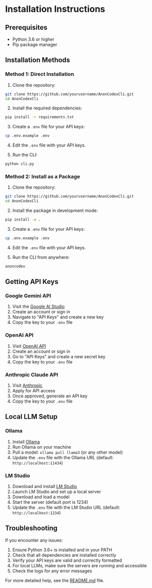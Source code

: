 # Installation Instructions

## Prerequisites

- Python 3.6 or higher
- Pip package manager

## Installation Methods

### Method 1: Direct Installation

1. Clone the repository:
```bash
git clone https://github.com/yourusername/AnonCodexCli.git
cd AnonCodexCli
```

2. Install the required dependencies:
```bash
pip install -r requirements.txt
```

3. Create a `.env` file for your API keys:
```bash
cp .env.example .env
```

4. Edit the `.env` file with your API keys.

5. Run the CLI:
```bash
python cli.py
```

### Method 2: Install as a Package

1. Clone the repository:
```bash
git clone https://github.com/yourusername/AnonCodexCli.git
cd AnonCodexCli
```

2. Install the package in development mode:
```bash
pip install -e .
```

3. Create a `.env` file for your API keys:
```bash
cp .env.example .env
```

4. Edit the `.env` file with your API keys.

5. Run the CLI from anywhere:
```bash
anoncodex
```

## Getting API Keys

### Google Gemini API

1. Visit the [Google AI Studio](https://ai.google.dev/)
2. Create an account or sign in
3. Navigate to "API Keys" and create a new key
4. Copy the key to your `.env` file

### OpenAI API

1. Visit [OpenAI API](https://platform.openai.com/)
2. Create an account or sign in
3. Go to "API Keys" and create a new secret key
4. Copy the key to your `.env` file

### Anthropic Claude API

1. Visit [Anthropic](https://www.anthropic.com/product)
2. Apply for API access
3. Once approved, generate an API key
4. Copy the key to your `.env` file

## Local LLM Setup

### Ollama

1. Install [Ollama](https://ollama.ai/download)
2. Run Ollama on your machine
3. Pull a model: `ollama pull llama3` (or any other model)
4. Update the `.env` file with the Ollama URL (default: `http://localhost:11434`)

### LM Studio

1. Download and install [LM Studio](https://lmstudio.ai/)
2. Launch LM Studio and set up a local server
3. Download and load a model
4. Start the server (default port is 1234)
5. Update the `.env` file with the LM Studio URL (default: `http://localhost:1234`)

## Troubleshooting

If you encounter any issues:

1. Ensure Python 3.6+ is installed and in your PATH
2. Check that all dependencies are installed correctly
3. Verify your API keys are valid and correctly formatted
4. For local LLMs, make sure the servers are running and accessible
5. Check the logs for any error messages

For more detailed help, see the [README.md](README.md) file. 